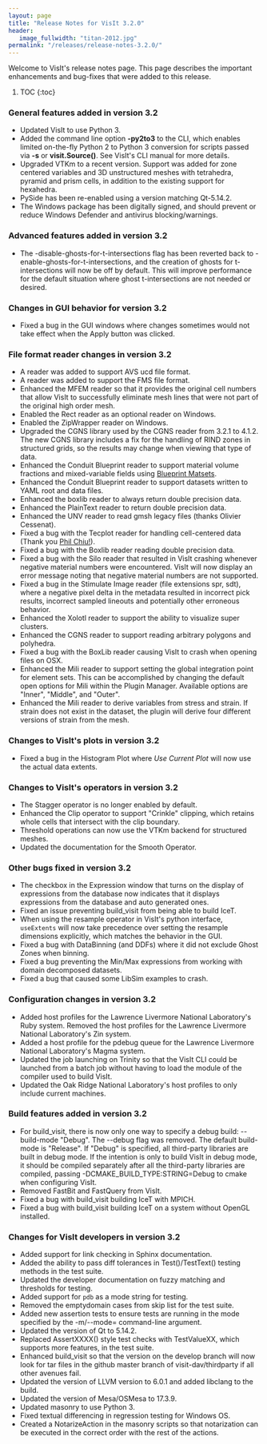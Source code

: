 ```yaml
---
layout: page
title: "Release Notes for VisIt 3.2.0"
header:
   image_fullwidth: "titan-2012.jpg"
permalink: "/releases/release-notes-3.2.0/"
---
```


Welcome to VisIt's release notes page. This page describes the important
enhancements and bug-fixes that were added to this release.

1. TOC
{:toc}

### General features added in version 3.2

* Updated VisIt to use Python 3.
* Added the command line option **-py2to3** to the CLI, which enables limited on-the-fly Python 2 to Python 3 conversion for scripts passed via **-s** or **visit.Source()**. See VisIt's CLI manual for more details.
* Upgraded VTKm to a recent version. Support was added for zone centered variables and 3D unstructured meshes with tetrahedra, pyramid and prism cells, in addition to the existing support for hexahedra.
* PySide has been re-enabled using a version matching Qt-5.14.2.
* The Windows package has been digitally signed, and should prevent or reduce Windows Defender and antivirus blocking/warnings.

### Advanced features added in version 3.2

* The -disable-ghosts-for-t-intersections flag has been reverted back to -enable-ghosts-for-t-intersections, and the creation of ghosts for t-intersections will now be off by default. This will improve performance for the default situation where ghost t-intersections are not needed or desired.

### Changes in GUI behavior for version 3.2

* Fixed a bug in the GUI windows where changes sometimes would not take effect when the Apply button was clicked.

### File format reader changes in version 3.2

* A reader was added to support AVS ucd file format.
* A reader was added to support the FMS file format.
* Enhanced the MFEM reader so that it provides the original cell numbers that allow VisIt to successfully eliminate mesh lines that were not part of the original high order mesh.
* Enabled the Rect reader as an optional reader on Windows.
* Enabled the ZipWrapper reader on Windows.
* Upgraded the CGNS library used by the CGNS reader from 3.2.1 to 4.1.2. The new CGNS library includes a fix for the handling of RIND zones in structured grids, so the results may change when viewing that type of data.
* Enhanced the Conduit Blueprint reader to support material volume fractions and mixed-variable fields using [Blueprint Matsets](https://llnl-conduit.readthedocs.io/en/latest/blueprint_mesh.html#material-sets).
* Enhanced the Conduit Blueprint reader to support datasets written to YAML root and data files.
* Enhanced the boxlib reader to always return double precision data.
* Enhanced the PlainText reader to return double precision data.
* Enhanced the UNV reader to read gmsh legacy files (thanks Olivier Cessenat).
* Fixed a bug with the Tecplot reader for handling cell-centered data (Thank you [Phil Chiu!](https://github.com/whophil)).
* Fixed a bug with the Boxlib reader reading double precision data.
* Fixed a bug with the Silo reader that resulted in VisIt crashing whenever negative material numbers were encountered. VisIt will now display an error message noting that negative material numbers are not supported.
* Fixed a bug in the Stimulate Image reader (file extensions spr, sdt), where a negative pixel delta in the metadata resulted in incorrect pick results, incorrect sampled lineouts and potentially other erroneous behavior.
* Enhanced the Xolotl reader to support the ability to visualize super clusters.
* Enhanced the CGNS reader to support reading arbitrary polygons and polyhedra.
* Fixed a bug with the BoxLib reader causing VisIt to crash when opening files on OSX.
* Enhanced the Mili reader to support setting the global integration point for element sets. This can be accomplished by changing the default open options for Mili within the Plugin Manager. Available options are "Inner", "Middle", and "Outer".
* Enhanced the Mili reader to derive variables from stress and strain. If strain does not exist in the dataset, the plugin will derive four different versions of strain from the mesh.

### Changes to VisIt's plots in version 3.2

* Fixed a bug in the Histogram Plot where *Use Current Plot* will now use the actual data extents.

### Changes to VisIt's operators in version 3.2

* The Stagger operator is no longer enabled by default.
* Enhanced the Clip operator to support "Crinkle" clipping, which retains whole cells that intersect with the clip boundary.
* Threshold operations can now use the VTKm backend for structured meshes.
* Updated the documentation for the Smooth Operator.

### Other bugs fixed in version 3.2

* The checkbox in the Expression window that turns on the display of expressions from the database now indicates that it displays expressions from the database and auto generated ones.
* Fixed an issue preventing build_visit from being able to build IceT.
* When using the resample operator in VisIt's python interface, `useExtents` will now take precedence over setting the resample dimensions explicitly, which matches the behavior in the GUI.
* Fixed a bug with DataBinning (and DDFs) where it did not exclude Ghost Zones when binning.
* Fixed a bug preventing the Min/Max expressions from working with domain decomposed datasets.
* Fixed a bug that caused some LibSim examples to crash.

### Configuration changes in version 3.2

* Added host profiles for the Lawrence Livermore National Laboratory's Ruby system. Removed the host profiles for the Lawrence Livermore National Laboratory's Zin system.
* Added a host profile for the pdebug queue for the Lawrence Livermore National Laboratory's Magma system.
* Updated the job launching on Trinity so that the VisIt CLI could be launched from a batch job without having to load the module of the compiler used to build VisIt.
* Updated the Oak Ridge National Laboratory's host profiles to only include current machines.

### Build features added in version 3.2

* For build_visit, there is now only one way to specify a debug build: --build-mode "Debug". The --debug flag was removed. The default build-mode is "Release". If "Debug" is specified, all third-party libraries are built in debug mode. If the intention is only to build VisIt in debug mode, it should be compiled separately after all the third-party libraries are compiled, passing -DCMAKE_BUILD_TYPE:STRING=Debug to cmake when configuring VisIt.
* Removed FastBit and FastQuery from VisIt.
* Fixed a bug with build_visit building IceT with MPICH.
* Fixed a bug with build_visit building IceT on a system without OpenGL installed.

### Changes for VisIt developers in version 3.2

* Added support for link checking in Sphinx documentation.
* Added the ability to pass diff tolerances in Test()/TestText() testing methods in the test suite.
* Updated the developer documentation on fuzzy matching and thresholds for testing.
* Added support for `pdb` as a mode string for testing.
* Removed the emptydomain cases from skip list for the test suite.
* Added new assertion tests to ensure tests are running in the mode specified by the -m/--mode= command-line argument.
* Updated the version of Qt to 5.14.2.
* Replaced AssertXXXX() style test checks with TestValueXX, which supports more features, in the test suite.
* Enhanced build_visit so that the version on the develop branch will now look for tar files in the github master branch of visit-dav/thirdparty if all other avenues fail.
* Updated the version of LLVM version to 6.0.1 and added libclang to the build.
* Updated the version of Mesa/OSMesa to 17.3.9.
* Updated masonry to use Python 3.
* Fixed textual differencing in regression testing for Windows OS.
* Created a NotarizeAction in the masonry scripts so that notarization can be executed in the correct order with the rest of the actions.
